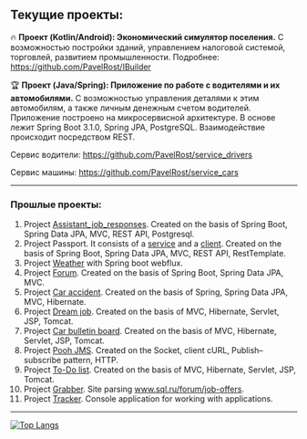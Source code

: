 
## Текущие проекты:

🔥 **Проект (Kotlin/Android): Экономический симулятор поселения.** С возможностью постройки зданий, управлением налоговой системой, торговлей, развитием промышленности. Подробнее: https://github.com/PavelRost/IBuilder

🏆 **Проект (Java/Spring): Приложение по работе с водителями и их автомобилями.** С возможностью управления деталями к этим автомобилям, а также личным денежным счетом водителей. Приложение построено на микросервисной архитектуре. В основе лежит Spring Boot 3.1.0, Spring JPA, PostgreSQL. Взаимодействие происходит посредством REST. 

Сервис водители: https://github.com/PavelRost/service_drivers

Сервис машины: https://github.com/PavelRost/service_cars
___
### Прошлые проекты:
1. Project [Assistant_job_responses](https://github.com/PavelRost/assistant_job_responses). Created on the basis of Spring Boot, Spring Data JPA, MVC, REST API, Postgresql.
2. Project Passport. It consists of a [service](https://github.com/PavelRost/job4j_passport_service) and a [client](https://github.com/PavelRost/job4j_passport_client). Created on the basis of Spring Boot, Spring Data JPA, MVC, REST API, RestTemplate.
3. Project [Weather](https://github.com/PavelRost/job4j_weather_reactive) with Spring boot webflux.
4. Project [Forum](https://github.com/PavelRost/job4j_forum). Created on the basis of Spring Boot, Spring Data JPA, MVC.
5. Project [Car accident](https://github.com/PavelRost/job4j_car_accident). Created on the basis of Spring, Spring Data JPA, MVC, Hibernate.
6. Project [Dream job](https://github.com/PavelRost/job4j_dreamjob). Created on the basis of MVC, Hibernate, Servlet, JSP, Tomcat.
7. Project [Car bulletin board](https://github.com/PavelRost/job4j_cars). Created on the basis of MVC, Hibernate, Servlet, JSP, Tomcat.
8. Project [Pooh JMS](https://github.com/PavelRost/job4j_pooh). Created on the Socket, client cURL, Publish–subscribe pattern, HTTP. 
9. Project [To-Do list](https://github.com/PavelRost/job4j_todo). Created on the basis of MVC, Hibernate, Servlet, JSP, Tomcat.
10. Project [Grabber](https://github.com/PavelRost/job4j_grabber). Site parsing www.sql.ru/forum/job-offers.
11. Project [Tracker](https://github.com/PavelRost/job4j_tracker). Console application for working with applications. 
___

[![Top Langs](https://github-readme-stats.vercel.app/api/top-langs/?username=PavelRost&layout=compact)](https://github.com/PavelRost/github-readme-stats)
